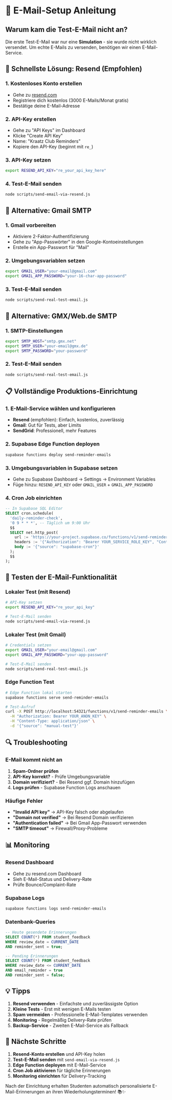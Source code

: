 # 📧 E-Mail-Setup Anleitung

## Warum kam die Test-E-Mail nicht an?

Die erste Test-E-Mail war nur eine **Simulation** - sie wurde nicht wirklich versendet. Um echte E-Mails zu versenden, benötigen wir einen E-Mail-Service.

## 🚀 Schnellste Lösung: Resend (Empfohlen)

### 1. Kostenloses Konto erstellen
- Gehe zu [resend.com](https://resend.com)
- Registriere dich kostenlos (3000 E-Mails/Monat gratis)
- Bestätige deine E-Mail-Adresse

### 2. API-Key erstellen
- Gehe zu "API Keys" im Dashboard
- Klicke "Create API Key"
- Name: "Kraatz Club Reminders"
- Kopiere den API-Key (beginnt mit `re_`)

### 3. API-Key setzen
```bash
export RESEND_API_KEY="re_your_api_key_here"
```

### 4. Test-E-Mail senden
```bash
node scripts/send-email-via-resend.js
```

## 🔧 Alternative: Gmail SMTP

### 1. Gmail vorbereiten
- Aktiviere 2-Faktor-Authentifizierung
- Gehe zu "App-Passwörter" in den Google-Kontoeinstellungen
- Erstelle ein App-Passwort für "Mail"

### 2. Umgebungsvariablen setzen
```bash
export GMAIL_USER="your-email@gmail.com"
export GMAIL_APP_PASSWORD="your-16-char-app-password"
```

### 3. Test-E-Mail senden
```bash
node scripts/send-real-test-email.js
```

## 🔧 Alternative: GMX/Web.de SMTP

### 1. SMTP-Einstellungen
```bash
export SMTP_HOST="smtp.gmx.net"
export SMTP_USER="your-email@gmx.de"
export SMTP_PASSWORD="your-password"
```

### 2. Test-E-Mail senden
```bash
node scripts/send-real-test-email.js
```

## 📋 Vollständige Produktions-Einrichtung

### 1. E-Mail-Service wählen und konfigurieren
- **Resend** (empfohlen): Einfach, kostenlos, zuverlässig
- **Gmail**: Gut für Tests, aber Limits
- **SendGrid**: Professionell, mehr Features

### 2. Supabase Edge Function deployen
```bash
supabase functions deploy send-reminder-emails
```

### 3. Umgebungsvariablen in Supabase setzen
- Gehe zu Supabase Dashboard → Settings → Environment Variables
- Füge hinzu: `RESEND_API_KEY` oder `GMAIL_USER` + `GMAIL_APP_PASSWORD`

### 4. Cron Job einrichten
```sql
-- In Supabase SQL Editor
SELECT cron.schedule(
  'daily-reminder-check',
  '0 9 * * *', -- Täglich um 9:00 Uhr
  $$
  SELECT net.http_post(
    url := 'https://your-project.supabase.co/functions/v1/send-reminder-emails',
    headers := '{"Authorization": "Bearer YOUR_SERVICE_ROLE_KEY", "Content-Type": "application/json"}',
    body := '{"source": "supabase-cron"}'
  );
  $$
);
```

## 🧪 Testen der E-Mail-Funktionalität

### Lokaler Test (mit Resend)
```bash
# API-Key setzen
export RESEND_API_KEY="re_your_api_key"

# Test-E-Mail senden
node scripts/send-email-via-resend.js
```

### Lokaler Test (mit Gmail)
```bash
# Credentials setzen
export GMAIL_USER="your-email@gmail.com"
export GMAIL_APP_PASSWORD="your-app-password"

# Test-E-Mail senden
node scripts/send-real-test-email.js
```

### Edge Function Test
```bash
# Edge Function lokal starten
supabase functions serve send-reminder-emails

# Test-Aufruf
curl -X POST http://localhost:54321/functions/v1/send-reminder-emails \
  -H "Authorization: Bearer YOUR_ANON_KEY" \
  -H "Content-Type: application/json" \
  -d '{"source": "manual-test"}'
```

## 🔍 Troubleshooting

### E-Mail kommt nicht an
1. **Spam-Ordner prüfen**
2. **API-Key korrekt?** - Prüfe Umgebungsvariable
3. **Domain verifiziert?** - Bei Resend ggf. Domain hinzufügen
4. **Logs prüfen** - Supabase Function Logs anschauen

### Häufige Fehler
- **"Invalid API key"** → API-Key falsch oder abgelaufen
- **"Domain not verified"** → Bei Resend Domain verifizieren
- **"Authentication failed"** → Bei Gmail App-Passwort verwenden
- **"SMTP timeout"** → Firewall/Proxy-Probleme

## 📊 Monitoring

### Resend Dashboard
- Gehe zu resend.com Dashboard
- Sieh E-Mail-Status und Delivery-Rate
- Prüfe Bounce/Complaint-Rate

### Supabase Logs
```bash
supabase functions logs send-reminder-emails
```

### Datenbank-Queries
```sql
-- Heute gesendete Erinnerungen
SELECT COUNT(*) FROM student_feedback 
WHERE review_date = CURRENT_DATE 
AND reminder_sent = true;

-- Pending Erinnerungen
SELECT COUNT(*) FROM student_feedback 
WHERE review_date <= CURRENT_DATE 
AND email_reminder = true 
AND reminder_sent = false;
```

## 💡 Tipps

1. **Resend verwenden** - Einfachste und zuverlässigste Option
2. **Kleine Tests** - Erst mit wenigen E-Mails testen
3. **Spam vermeiden** - Professionelle E-Mail-Templates verwenden
4. **Monitoring** - Regelmäßig Delivery-Rate prüfen
5. **Backup-Service** - Zweiten E-Mail-Service als Fallback

## 🎯 Nächste Schritte

1. **Resend-Konto erstellen** und API-Key holen
2. **Test-E-Mail senden** mit `send-email-via-resend.js`
3. **Edge Function deployen** mit E-Mail-Service
4. **Cron Job aktivieren** für tägliche Erinnerungen
5. **Monitoring einrichten** für Delivery-Tracking

Nach der Einrichtung erhalten Studenten automatisch personalisierte E-Mail-Erinnerungen an ihren Wiederholungsterminen! 📚✨
